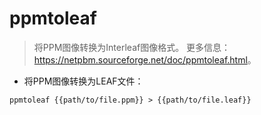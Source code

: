 # ppmtoleaf

> 将PPM图像转换为Interleaf图像格式。
> 更多信息：<https://netpbm.sourceforge.net/doc/ppmtoleaf.html>。

- 将PPM图像转换为LEAF文件：

`ppmtoleaf {{path/to/file.ppm}} > {{path/to/file.leaf}}`